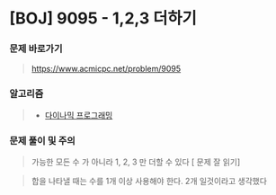 # [BOJ] 9095 - 1,2,3 더하기

### 문제 바로가기

>  https://www.acmicpc.net/problem/9095

### 알고리즘

> - [다이나믹 프로그래밍](https://www.acmicpc.net/problem/tag/25)

### 문제 풀이 및 주의

> 가능한 모든 수 가 아니라 1, 2, 3 만 더할 수 있다 [ 문제 잘 읽기]

>  합을 나타낼 때는 수를 1개 이상 사용해야 한다. 2개 일것이라고 생각했다

